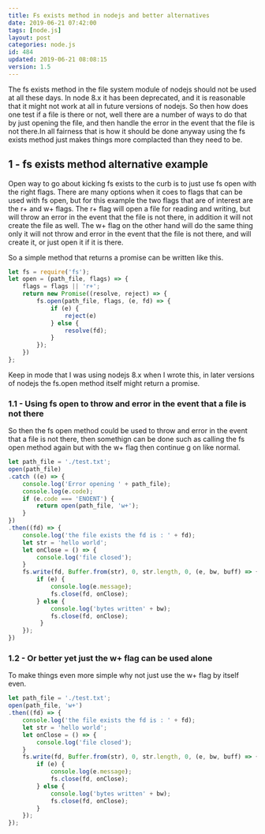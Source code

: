 ```yaml
---
title: Fs exists method in nodejs and better alternatives
date: 2019-06-21 07:42:00
tags: [node.js]
layout: post
categories: node.js
id: 484
updated: 2019-06-21 08:08:15
version: 1.5
---
```


The fs exists method in the file system module of nodejs should not be used at all these days. In node 8.x it has been deprecated, and it is reasonable that it might not work at all in future versions of nodejs. So then how does one test if a file is there or not, well there are a number of ways to do that by just opening the file, and then handle the error in the event that the file is not there.In all fairness that is how it should be done anyway using the fs exists method just makes things more complacted than they need to be.

<!-- more -->

## 1 - fs exists method alternative example

Open way to go about kicking fs exists to the curb is to just use fs open with the right flags. There are many options when it coes to flags that can be used with fs open, but for this example the two flags that are of interest are the r+ and w+ flags. The r+ flag will open a file for reading and writing, but will throw an error in the event that the file is not there, in addition it will not create the file as well. The w+ flag on the other hand will do the same thing only it will not throw and error in the event that the file is not there, and will create it, or just open it if it is there.

So a simple method that returns a promise can be written like this.

```js
let fs = require('fs');
let open = (path_file, flags) => {
    flags = flags || 'r+';
    return new Promise((resolve, reject) => {
        fs.open(path_file, flags, (e, fd) => {
            if (e) {
                reject(e)
            } else {
                resolve(fd);
            }
        });
    })
};
```

Keep in mode that I was using nodejs 8.x when I wrote this, in later versions of nodejs the fs.open method itself might return a promise.

### 1.1 - Using fs open to throw and error in the event that a file is not there

So then the fs open method could be used to throw and error in the event that a file is not there, then somethign can be done such as calling the fs open method again but with the w+ flag then continue g on like normal.

```js
let path_file = './test.txt';
open(path_file)
.catch ((e) => {
    console.log('Error opening ' + path_file);
    console.log(e.code);
    if (e.code === 'ENOENT') {
        return open(path_file, 'w+');
    }
})
.then((fd) => {
    console.log('the file exists the fd is : ' + fd);
    let str = 'hello world';
    let onClose = () => {
        console.log('file closed');
    }
    fs.write(fd, Buffer.from(str), 0, str.length, 0, (e, bw, buff) => {
        if (e) {
            console.log(e.message);
            fs.close(fd, onClose);
        } else {
            console.log('bytes written' + bw);
            fs.close(fd, onClose);
         }
    });
})
```

### 1.2 - Or better yet just the w+ flag can be used alone

To make things even more simple why not just use the w+ flag by itself even.

```js
let path_file = './test.txt';
open(path_file, 'w+')
.then((fd) => {
    console.log('the file exists the fd is : ' + fd);
    let str = 'hello world';
    let onClose = () => {
        console.log('file closed');
    }
    fs.write(fd, Buffer.from(str), 0, str.length, 0, (e, bw, buff) => {
        if (e) {
            console.log(e.message);
            fs.close(fd, onClose);
        } else {
            console.log('bytes written' + bw);
            fs.close(fd, onClose);
        }
    });
});
```